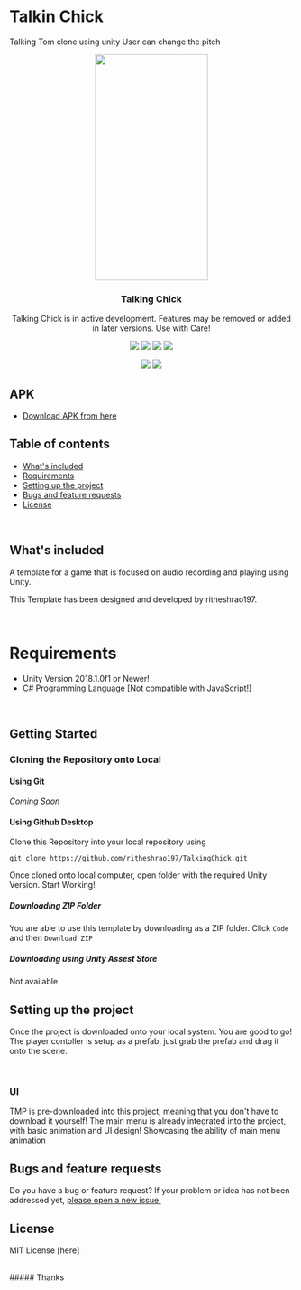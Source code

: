 
# Talkin Chick
Talking Tom clone using unity
User can change the pitch


<p align="center">
  <a href="#">
    <img src="https://user-images.githubusercontent.com/23504873/123970303-a2a6c800-d9d6-11eb-898f-88cff7b584f6.png" width="200" height="400">
  </a>
</p>

<h3 align="center">Talking Chick </h3>

<p align="center">Talking Chick is in active development. Features may be removed or added in later versions. Use with Care!</p>

<p align="center">
  <img src="https://img.shields.io/github/repo-size/ritheshrao197/TalkingChick">
  <img src="https://img.shields.io/badge/License-MIT-brightgreen">
  <img src="https://img.shields.io/github/issues/ritheshrao197/parkour-game-template">
  <img src="https://img.shields.io/github/release-date-pre/ritheshrao197/TalkingChick">
</p>
<p align="center">
  <img src="https://img.shields.io/badge/-Unity-000000?style=flat-square&logo=unity&logoColor=white" />
  <img src="https://img.shields.io/badge/-CSharp-239120?style=flat-square&logo=c-sharp&logoColor=white" />
</p>


## APK
- [Download APK from here](https://drive.google.com/file/d/1YQDEyFXPJsCN-Z7k_6TXC6w5iDY37Fuq/view?usp=sharing)

## Table of contents
- [What's included](#whats-included)
- [Requirements](#requirements)
- [Setting up the project](#setting-up-the-project)
- [Bugs and feature requests](#bugs-and-feature-requests)
- [License](#license)

<br>

## What's included

A template for a game that is focused on audio recording and playing using Unity.

This Template has been designed and developed by ritheshrao197.


   
<br>
   
# Requirements
- Unity Version 2018.1.0f1 or Newer!
- C# Programming Language [Not compatible with JavaScript!]

<br>

## Getting Started

### **Cloning the Repository onto Local**

#### Using Git
*Coming Soon*

#### Using Github Desktop
Clone this Repository into your local repository using
```
git clone https://github.com/ritheshrao197/TalkingChick.git
```
Once cloned onto local computer, open folder with the required Unity Version. Start Working!


##### **Downloading ZIP Folder**
You are able to use this template by downloading as a ZIP folder. Click `Code` and then `Download ZIP` 

##### **Downloading using Unity Assest Store**
Not available

## Setting up the project

Once the project is downloaded onto your local system. You are good to go! The player contoller is setup as a prefab, just grab the prefab and drag it onto the scene.

<br>




### UI
TMP is pre-downloaded into this project, meaning that you don't have to download it yourself! The main menu is already integrated into the project, with basic animation and UI design! Showcasing the ability of main menu animation


## Bugs and feature requests
Do you have a bug or feature request? If your problem or idea has not been addressed yet, [please open a new issue.](https://github.com/ritheshrao197/TalkingChick/issues/new/choose)


## License
MIT License [here]

<br>
##### Thanks 
